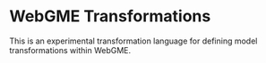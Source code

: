 # WebGME Transformations

This is an experimental transformation language for defining model transformations within WebGME.
